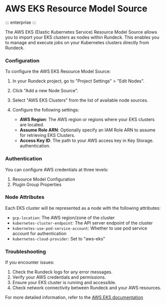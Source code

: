 # AWS EKS Resource Model Source

::: enterprise
:::

The AWS EKS (Elastic Kubernetes Service) Resource Model Source allows you to import your EKS clusters as nodes within Rundeck. This enables you to manage and execute jobs on your Kubernetes clusters directly from Rundeck.

### Configuration

To configure the AWS EKS Resource Model Source:

1. In your Rundeck project, go to "Project Settings" > "Edit Nodes".
2. Click "Add a new Node Source".
3. Select "AWS EKS Clusters" from the list of available node sources.
4. Configure the following settings:

    - **AWS Region**: The AWS region or regions where your EKS clusters are located.
    - **Assume Role ARN**: Optionally specify an IAM Role ARN to assume for retrieving EKS Clusters.
    - **Access Key ID**: The path to your AWS access key in Key Storage.
      authentication.

### Authentication

You can configure AWS credentials at three levels:

1. Resource Model Configuration
2. Plugin Group Properties

### Node Attributes

Each EKS cluster will be represented as a node with the following attributes:

- `gcp-location`: The AWS region/zone of the cluster
- `kubernetes-cluster-endpoint`: The API server endpoint of the cluster
- `kubernetes-use-pod-service-account`: Whether to use pod service account for authentication
- `kubernetes-cloud-provider`: Set to "aws-eks"

### Troubleshooting

If you encounter issues:

1. Check the Rundeck logs for any error messages.
2. Verify your AWS credentials and permissions.
3. Ensure your EKS cluster is running and accessible.
4. Check network connectivity between Rundeck and your AWS resources.

For more detailed information, refer to the [AWS EKS documentation](https://docs.aws.amazon.com/eks/latest/userguide/what-is-eks.html)